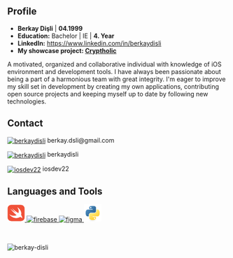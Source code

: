 ## Profile
 - **Berkay Dişli** | **04.1999**
 - **Education:** Bachelor | IE | **4. Year**
 - **LinkedIn:** https://www.linkedin.com/in/berkaydisli
 - **My showcase project: [Cryptholic](https://github.com/Berkay-Disli/Cryptholic)**
 
 A motivated, organized and collaborative individual with knowledge of iOS environment and development tools. I have always been passionate about being a part of a harmonious team with great integrity. 
I'm eager to improve my skill set in development by creating my own applications, contributing open source projects and keeping myself up to date by following new technologies. 

 ## Contact
<p align="left">
<a href="https://mail.google.com" target="blank"><img align="center" src="https://marka-logo.com/wp-content/uploads/2020/11/Gmail-Logo.png" alt="berkaydisli" height="30" width="40" /></a> berkay.dsli@gmail.com </p>
<p align="left">
<a href="https://linkedin.com/in/berkaydisli" target="blank"><img align="center" src="https://raw.githubusercontent.com/rahuldkjain/github-profile-readme-generator/master/src/images/icons/Social/linked-in-alt.svg" alt="berkaydisli" height="30" width="40" /></a> berkaydisli
</p>
<p align="left">
<a href="https://linkedin.com/in/berkaydisli" target="blank"><img align="center" src="https://raw.githubusercontent.com/rahuldkjain/github-profile-readme-generator/master/src/images/icons/Social/instagram.svg" alt="iosdev22" height="30" width="40" /></a> iosdev22
</p>





## Languages and Tools
<p align="left"> <a href="https://developer.apple.com/swift/" target="_blank" rel="noreferrer"> <img src="https://raw.githubusercontent.com/devicons/devicon/master/icons/swift/swift-original.svg" alt="swift" width="40" height="40"/> </a> <a href="https://firebase.google.com/" target="_blank" rel="noreferrer"> <img src="https://www.vectorlogo.zone/logos/firebase/firebase-icon.svg" alt="firebase" width="40" height="40"/> </a> <a href="https://www.figma.com/" target="_blank" rel="noreferrer"> <img src="https://www.vectorlogo.zone/logos/figma/figma-icon.svg" alt="figma" width="40" height="40"/> </a>  <a href="https://www.python.org" target="_blank" rel="noreferrer"> <img src="https://raw.githubusercontent.com/devicons/devicon/master/icons/python/python-original.svg" alt="python" width="40" height="40"/> </a></p>

<br />

<p><img align="center" src="https://github-readme-streak-stats.herokuapp.com/?user=berkay-disli&theme=dark" alt="berkay-disli" /></p>

